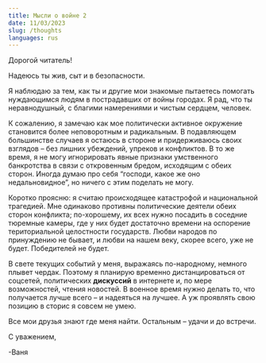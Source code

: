 ```yaml
---
title: Мысли о войне 2
date: 11/03/2023
slug: /thoughts
languages: rus
---
```


Дорогой читатель!

Надеюсь ты жив, сыт и в безопасности.

Я наблюдаю за тем, как ты и другие мои знакомые пытаетесь помогать нуждающимся людям в пострадавших от войны городах. Я рад, что ты неравнодушный, с благими намерениями и чистым сердцем, человек.

К сожалению, я замечаю как мое политически активное окружение становится более неповоротным и радикальным. В подавляющем большинстве случаев я остаюсь в стороне и придерживаюсь своих взглядов – без лишних убеждений, упреков и конфликтов. В то же время, я не могу игнорировать явные признаки умственного банкротства в связи с откровенным бредом, исходящим с обеих сторон. Иногда думаю про себя “господи, какое же оно недальновидное”, но ничего с этим поделать не могу.

Коротко проясню: я считаю происходящее катастрофой и национальной трагедией. Мне одинаково противны политические деятели обеих сторон конфликта; по-хорошему, их всех нужно посадить в соседние тюремные камеры, где у них будет достаточно времени на оспорение териториальной целостности государств. Любви народов по принуждению не бывает, и любви на нашем веку, скорее всего, уже не будет. Победителей не будет.

В свете текущих событий у меня, выражаясь по-народному, немного плывет чердак. Поэтому я планирую временно дистанцироваться от соцсетей, политических **дискуссий** в интернете и, по мере возможностей, чтения новостей. В военное время нужно делать то, что получается лучше всего – и надеяться на лучшее. А уж проявлять свою позицию в сторис я совсем не умею.

Все мои друзья знают где меня найти. Остальным – удачи и до встречи.

С уважением,

-Ваня
